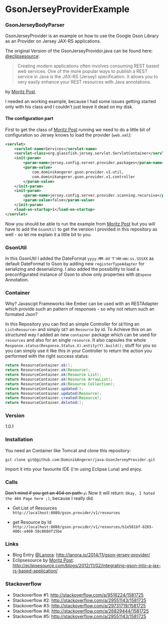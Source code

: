 # GsonJerseyProviderExample

### GsonJerseyBodyParser
GsonJerseyProvider is an example on how to use the Google Gson Library as an Provider on Jersey JAX-RS applications.

The original Version of the GsonJerseyProvidor.java can be found here: [@eclipsesource]:

> Creating modern applications often involves consuming REST
> based web services. One of the more popular ways to publish 
> a REST service in Java is the JAX-RS (Jersey) specification.
> It allows you to very easily enhance your REST resources 
> with Java annotations.

by [Moritz Post]. 

I needed an working example, because I had some issues getting started only with his class and I couldn't just leave it dead on my disk.

#### The configuration part
First to get the class of [Moritz Post] running we need to do a little bit of configuration so Jersey knows to load the provider (`web.xml`):
```xml
<servlet>
	<servlet-name>Services</servlet-name>
	<servlet-class>org.glassfish.jersey.servlet.ServletContainer</servlet-class>
	<init-param>
		<param-name>jersey.config.server.provider.packages</param-name>
		<param-value>
  			com.dominikangerer.gson.provider.v1.util,
  			com.dominikangerer.gson.provider.v1.controller
  		</param-value>
	</init-param>
	<init-param>
		<param-name>jersey.config.server.provider.scanning.recursive</param-name>
		<param-value>false</param-value>
	</init-param>
	<load-on-startup>1</load-on-startup>
</servlet>
```
Now you should be able to run the example from [Moritz Post] but you will have to add the `GsonUtil` to get the version I provided in this repository as well - so let me explain it a little bit to you.

### GsonUtil

In this GsonUtil I added the DateFormat `yyyy-MM-dd'T'HH:mm:ss.SSSXX` as default DateFormat to Gson by adding new `registerTypeAdapter` for serializing and deserializing. I also added the possibility to load a preconfigurated instance of Gson to show only properties with `@Expose` Annotation.

### Container
Why? Javascipt Frameworks like Ember can be used with an RESTAdapter which provide such an pattern of responses - so why not return such an formated Json?

In this Repository you can find an simple Controller for `GET`ting an `List<Resource>` and simply `GET` an `Resource` by id. To Achieve this on an structured way I added an new `container` package which can be used for `resources` and also for an single `resource`. It also capsules the whole `Response.status(Response.Status.X).entity(Y).build();` stuff for you so you can simply use it like this in your Controller to return the action you performed with the right success status:

```java
return ResourceContainer.ok();
return ResourceContainer.ok(Resource);
return ResourceContainer.ok(Resource List);
return ResourceContainer.ok(Resource ArrayList);
return ResourceContainer.ok(Resource Collection);
return ResourceContainer.updated();
return ResourceContainer.updated(Resource);
return ResourceContainer.created(Resource);
return ResourceContainer.deleted();
```

### Version
1.0.1

### Installation

You need an Container like Tomcat and clone this repository:

```git
git clone git@github.com:DominikAngerer/java-GsonJerseyProvider.git
```

Import it into your favourite IDE (i'm using Eclipse Luna) and enjoy.

### Calls

~~Don't mind if you get an 404 on path: `/`.~~
Now it will return: `Okay, I hated the 404 Page here ;)`, because I really did.

- Get List of Resources
`http://localhost:8080/gson.provider/v1/resources`

- get Resource by Id
`http://localhost:8080/gson.provider/v1/resources/b1e581bf-8265-480c-a460-50c860df15be`

### Links

- Blog Entry [@Lanora]: http://lanora.io/2014/11/gson-jersey-provider/
- Eclipsesource by [Moritz Post]: http://eclipsesource.com/blogs/2012/11/02/integrating-gson-into-a-jax-rs-based-application/

[@eclipsesource]:http://eclipsesource.com/blogs/2012/11/02/integrating-gson-into-a-jax-rs-based-application/
[Moritz Post]:http://profiles.google.com/110380137820502036004
[@Lanora]:http://lanora.io/2014/11/gson-jersey-provider/
[Mike Penz]:https://github.com/mikepenz
[Thomas Pink]:https://github.com/thomaspink

### Stackoverflow

- Stackoverflow #1: http://stackoverflow.com/a/9516224/1581725
- Stackoverflow #2: http://stackoverflow.com/a/29551143/1581725
- Stackoverflow #3: http://stackoverflow.com/a/29731719/1581725
- Stackoverflow #4: http://stackoverflow.com/a/26829444/1581725
- Stackoverflow #5: http://stackoverflow.com/a/29551143/1581725

